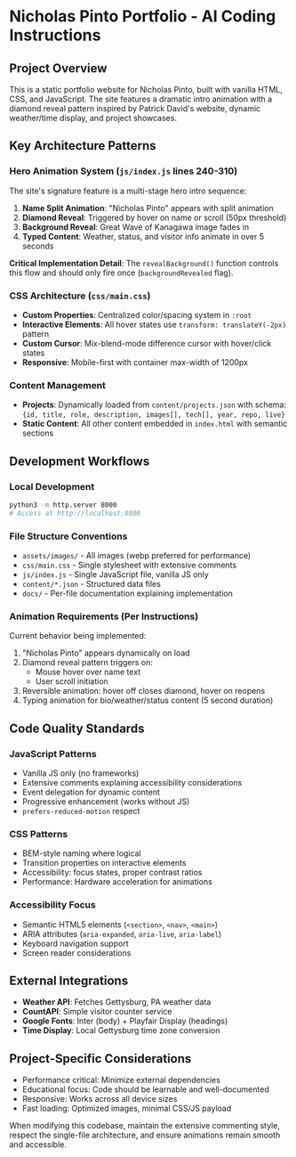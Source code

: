 # Nicholas Pinto Portfolio - AI Coding Instructions

## Project Overview
This is a static portfolio website for Nicholas Pinto, built with vanilla HTML, CSS, and JavaScript. The site features a dramatic intro animation with a diamond reveal pattern inspired by Patrick David's website, dynamic weather/time display, and project showcases.

## Key Architecture Patterns

### Hero Animation System (`js/index.js` lines 240-310)
The site's signature feature is a multi-stage hero intro sequence:
1. **Name Split Animation**: "Nicholas Pinto" appears with split animation
2. **Diamond Reveal**: Triggered by hover on name or scroll (50px threshold)
3. **Background Reveal**: Great Wave of Kanagawa image fades in
4. **Typed Content**: Weather, status, and visitor info animate in over 5 seconds

**Critical Implementation Detail**: The `revealBackground()` function controls this flow and should only fire once (`backgroundRevealed` flag).

### CSS Architecture (`css/main.css`)
- **Custom Properties**: Centralized color/spacing system in `:root`
- **Interactive Elements**: All hover states use `transform: translateY(-2px)` pattern
- **Custom Cursor**: Mix-blend-mode difference cursor with hover/click states
- **Responsive**: Mobile-first with container max-width of 1200px

### Content Management
- **Projects**: Dynamically loaded from `content/projects.json` with schema: `{id, title, role, description, images[], tech[], year, repo, live}`
- **Static Content**: All other content embedded in `index.html` with semantic sections

## Development Workflows

### Local Development
```bash
python3 -m http.server 8000
# Access at http://localhost:8000
```

### File Structure Conventions
- `assets/images/` - All images (webp preferred for performance)
- `css/main.css` - Single stylesheet with extensive comments
- `js/index.js` - Single JavaScript file, vanilla JS only
- `content/*.json` - Structured data files
- `docs/` - Per-file documentation explaining implementation

### Animation Requirements (Per Instructions)
Current behavior being implemented:
1. "Nicholas Pinto" appears dynamically on load
2. Diamond reveal pattern triggers on:
   - Mouse hover over name text
   - User scroll initiation
3. Reversible animation: hover off closes diamond, hover on reopens
4. Typing animation for bio/weather/status content (5 second duration)

## Code Quality Standards

### JavaScript Patterns
- Vanilla JS only (no frameworks)
- Extensive comments explaining accessibility considerations
- Event delegation for dynamic content
- Progressive enhancement (works without JS)
- `prefers-reduced-motion` respect

### CSS Patterns
- BEM-style naming where logical
- Transition properties on interactive elements
- Accessibility: focus states, proper contrast ratios
- Performance: Hardware acceleration for animations

### Accessibility Focus
- Semantic HTML5 elements (`<section>`, `<nav>`, `<main>`)
- ARIA attributes (`aria-expanded`, `aria-live`, `aria-label`)
- Keyboard navigation support
- Screen reader considerations

## External Integrations
- **Weather API**: Fetches Gettysburg, PA weather data
- **CountAPI**: Simple visitor counter service
- **Google Fonts**: Inter (body) + Playfair Display (headings)
- **Time Display**: Local Gettysburg time zone conversion

## Project-Specific Considerations
- Performance critical: Minimize external dependencies
- Educational focus: Code should be learnable and well-documented
- Responsive: Works across all device sizes
- Fast loading: Optimized images, minimal CSS/JS payload

When modifying this codebase, maintain the extensive commenting style, respect the single-file architecture, and ensure animations remain smooth and accessible.